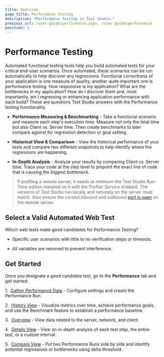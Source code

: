 ```yaml
---
title: Overview
page_title: Performance Testing
description: "Performance Testing in Test Studio."
previous_url: /user-guide/performance.aspx, /user-guide/performance
position: 1
---
```

# Performance Testing

Automated functional testing tools help you build automated tests for your critical end-user scenarios. Once automated, these scenarios can be run automatically to help discover any regressions. Functional correctness of your application is one measure of quality, another quite important one is performance testing. How responsive is my application? What are the bottlenecks in my application? How do I discover them and, most importantly, am I regressing or enhancing application performance with each build? These are questions Test Studio answers with the Performance testing functionality.

- **Performance Measuring & Benchmarking** - Take a functional scenario and measure each step's execution time. Measure not only the total time but also Client vs. Server time. Then create benchmarks to later compare against for regression detection or goal setting. 

- **Historical View & Comparison** - View the historical performance of your tests and compare two different snapshots to help identify where the regressions are happening.

- **In-Depth Analysis** - Analyze your results by comparing Client vs. Server time. Trace your code at the step level to pinpoint the exact line of code that is causing the biggest bottleneck. 

> If profiling a remote server, it needs at minimum the Test Studio Run-Time edition installed on it with the Profiler Service enabled. The versions of Test Studio run locally and remotely on the server must match. Also ensure the correct inbound and outbound <a href="/features/testing-types/performance-testing/open-port-on-server" target="_blank">port is open</a> on the remote server.

## Select a Valid Automated Web Test 

Which web tests make good candidates for Performance Testing?

- Specific user scenarios with little to no verification steps or timeouts.

- All variables are removed to prevent interference.

## Get Started

Once you designate a good candidate test, go to the **Performance** tab and get started:

1.&nbsp;  <a href="/features/testing-types/performance-testing/gather-perfomance-data" target="_blank">Gather Performance Data</a> - Configure settings and create the Performance Run.

2.&nbsp; <a href="/features/testing-types/performance-testing/history-view" target="_blank">History View</a> - Visualize metrics over time, achieve performance goals, and use the Benchmark feature to establish a performance baseline. 

3.&nbsp; <a href="/features/testing-types/performance-testing/overview-button" target="_blank">Overview</a> - View data related to the server, network, and client. 

4.&nbsp; <a href="/features/testing-types/performance-testing/details-view" target="_blank">Details View</a> - View an in-depth analysis of each test step, the entire test, or a custom interval.

5.&nbsp; <a href="/features/testing-types/performance-testing/compare-view" target="_blank">Compare View</a> - Put two Performance Runs side by side and identify potential regressions or bottlenecks using delta threshold.